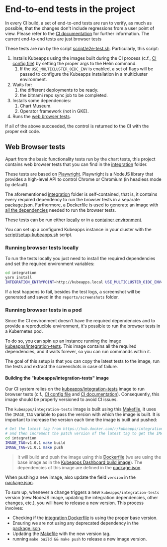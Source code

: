 # End-to-end tests in the project

In every CI build, a set of end-to-end tests are run to verify, as much as possible, that the changes don't include regressions from a user point of view. Please refer to the [CI documentation](./ci.md) for further information.
The current end-to-end tests are just browser tests

These tests are run by the script [script/e2e-test.sh](../../../../../../script/e2e-test.sh). Particularly, this script:

1. Installs Kubeapps using the images built during the CI process (c.f., [CI config file](../../../../../../.github/workflows/kubeapps-general.yaml)) by setting the proper args to the Helm command.
   1. If the `USE_MULTICLUSTER_OIDC_ENV` is enabled, a set of flags will be passed to configure the Kubeapps installation in a multicluster environment.
2. Waits for:
   1. the different deployments to be ready.
   2. the bitnami repo sync job to be completed.
3. Installs some dependencies:
   1. Chart Museum.
   2. Operator framework (not in GKE).
4. Runs the [web browser tests](#web-browser-tests).

If all of the above succeeded, the control is returned to the CI with the proper exit code.

## Web Browser tests

Apart from the basic functionality tests run by the chart tests, this project contains web browser tests that you can find in the [integration](../../../../../../integration) folder.

These tests are based on [Playwright](https://playwright.dev/). Playwright is a NodeJS library that provides a high-level API to control Chrome or Chromium (in headless mode by default).

The aforementioned [integration](../../../../../../integration) folder is self-contained, that is, it contains every required 
dependency to run the browser tests in a separate [package.json](../../../../../../integration/package.json). Furthermore, 
a [Dockerfile](../../../../../../integration/Dockerfile) is used to generate an image with [all the dependencies](https://github.com/puppeteer/puppeteer/blob/main/docs/troubleshooting.md#chrome-headless-doesnt-launch-on-unix) 
needed to run the browser tests.

These tests can be run either [locally](#running-browser-tests-locally) or in a [container environment](#running-browser-tests-in-a-pod).

You can set up a configured Kubeapps instance in your cluster with the [script/setup-kubeapps.sh](https://github.com/vmware-tanzu/kubeapps/blob/main/site/content/docs/latest/reference/scripts/setup-kubeapps.sh) script.

### Running browser tests locally

To run the tests locally you just need to install the required dependencies and set the required environment variables:

```bash
cd integration
yarn install
INTEGRATION_ENTRYPOINT=http://kubeapps.local USE_MULTICLUSTER_OIDC_ENV=false ADMIN_TOKEN=foo1 VIEW_TOKEN=foo2 EDIT_TOKEN=foo3 yarn test

```

If a test happens to fail, besides the test logs, a screenshot will be generated and saved in the `reports/screenshots` folder.

### Running browser tests in a pod

Since the CI environment doesn't have the required dependencies and to provide a reproducible environment, it's possible to run the browser tests in a Kubernetes pod.

To do so, you can spin up an instance running the image [kubeapps/integration-tests](https://hub.docker.com/r/kubeapps/integration-tests).
This image contains all the required dependencies, and it waits forever, so you can run commands within it.

The goal of this setup is that you can copy the latest tests to the image, run the tests and extract the screenshots in case of failure.

#### Building the "kubeapps/integration-tests" image

Our CI system relies on the [kubeapps/integration-tests](https://hub.docker.com/r/kubeapps/integration-tests) image to run 
browser tests (c.f., [CI config file](../../../../../../.github/workflows/kubeapps-general.yaml) and [CI documentation](./ci.md)). 
Consequently, this image should be properly versioned to avoid CI issues.

The `kubeapps/integration-tests` image is built using this [Makefile](../../../../../../integration/Makefile), it uses the 
`IMAGE_TAG` variable to pass the version with which the image is built. It is important to increase the version each time 
the image is built and pushed:

```bash
# Get the latest tag from https://hub.docker.com/r/kubeapps/integration-tests/tags?page=1&ordering=last_updated
# and then increment the patch version of the latest tag to get the IMAGE_TAG that you'll use below.
cd integration
IMAGE_TAG=v1.0.1 make build
IMAGE_TAG=v1.0.1 make push
```

> It will build and push the image using this [Dockerfile](../../../../../../integration/Dockerfile) (we are using the base 
image as in the [Kubeapps Dashboard build image](../../../../../../dashboard/Dockerfile)).
> The dependencies of this image are defined in the [package.json](../../../../../../integration/package.json).

When pushing a new image, also update the field `version` in the [package.json](../../../../../../integration/package.json).

To sum up, whenever a change triggers a new `kubeapps/integration-tests` version (new NodeJS image, updating the integration 
dependencies, other changes, etc.), you will have to release a new version. This process involves:

- Checking if the [integration Dockerfile](../../../../../../integration/Dockerfile) is using the proper base version.
- Ensuring we are not using any deprecated dependency in the [package.json](../../../../../../integration/package.json).
- Updating the [Makefile](../../../../../../integration/Makefile) with the new version tag.
- running `make build && make push` to release a new image version.
